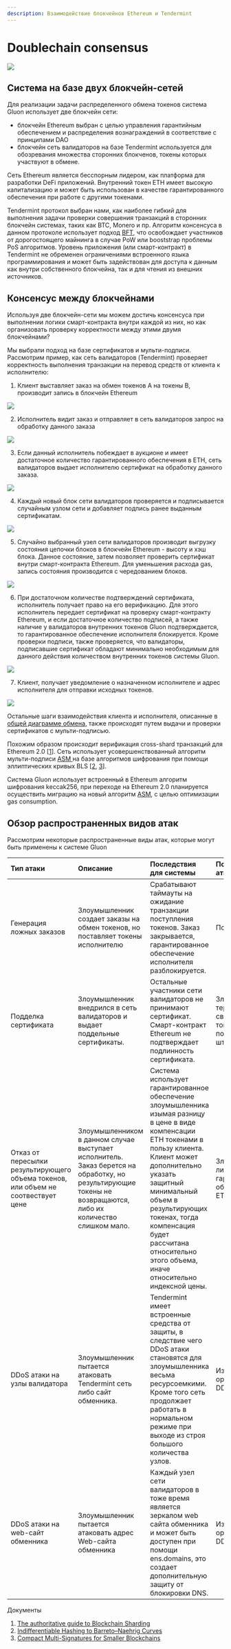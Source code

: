 ```yaml
---
description: Взаимодействие блокчейнов Ethereum и Tendermint
---
```


# Doublechain consensus



![](../.gitbook/assets/dc-overview.svg)

## Система на базе двух блокчейн-сетей

Для реализации задачи распределенного обмена токенов система Gluon использует две блокчейн сети:

* блокчейн Ethereum выбран с целью управления гарантийным обеспечением и распределения вознаграждений в соответствие с принципами DAO
* блокчейн сеть валидаторов на базе Tendermint используется для обозревания множества сторонних блокченов, токены которых участвуют в обмене.

Сеть Ethereum является бесспорным лидером, как платформа для разработки DeFi приложений. Внутренний токен ETH имеет высокую капитализацию и может быть использован в качестве гарантированного обеспечения при работе с другими токенами.

Tendermint протокол выбран нами, как наиболее гибкий для выполнения задачи проверки совершения транзакций в сторонних блокчейн системах, таких как BTC, Monero и пр. Алгоритм консенсуса в данном протоколе использует подход [BFT](https://arxiv.org/abs/1807.04938), что освобождает участников от дорогостоящего майнинга в случае PoW или booststrap проблемы PoS алгоритмов. Уровень приложения \(или смарт-контракт\) в Tendermint не обременен ограничениями встроенного языка программирования и может быть задействован для доступа к данным как внутри собственного блокчейна, так и для чтения из внешних источников.

## Консенсус между блокчейнами

Используя две блокчейн-сети мы можем достичь консенсуса при выполнении логики смарт-контракта внутри каждой из них, но как организовать проверку корректности между этими двумя блокчейнами?

Мы выбрали подход на базе сертификатов и мульти-подписи. Рассмотрим пример, как сеть валидаторов \(Tendermint\) проверяет корректность выполнения транзакции на перевод средств от клиента к исполнителю:

1. Клиент выставляет заказ на обмен токенов A на токены B, производит запись в блокчейн Ethereum

![](../.gitbook/assets/dc-overview-page-2-3.svg)

2. Исполнитель видит заказ и отправляет в сеть валидаторов запрос на обработку данного заказа

![](../.gitbook/assets/dc-overview-page-3.svg)

3. Если данный исполнитель побеждает в аукционе и имеет достаточное количество гарантированного обеспечения в ETH, сеть валидаторов выдает исполнителю сертификат на обработку данного заказа.

![](../.gitbook/assets/dc-overview-page-4.svg)

4. Каждый новый блок сети валидаторов проверяется и подписывается случайным узлом сети и добавляет подпись ранее выданным сертификатам.

![](../.gitbook/assets/dc-overview-page-5%20%281%29.svg)

5. Случайно выбранный узел сети валидаторов производит выгрузку состояния цепочки блоков в блокчейн Ethereum - высоту и хэш блока. Данное состояние, затем позволяет проверить сертификат внутри смарт-контракта Ethereum. Для уменьшения расхода gas, запись состояния производится с чередованием блоков.

![](../.gitbook/assets/dc-overview-page-5-1.svg)

6. При достаточном количестве подтверждений сертификата, исполнитель получает право на его верификацию. Для этого исполнитель передает сертификат на проверку смарт-контракту Ethereum, и если достаточное количество подписей, а также наличие у валидаторов внутренних токенов Gluon подтверждается, то гарантированное обеспечение исполнителя блокируется. Кроме проверки подписи, также проверяется, что валидаторы, подписавшие сертификат обладают минимально необходимым для данного действия количеством внутренних токенов системы Gluon.

![](../.gitbook/assets/dc-overview-page-5-4.svg)

7. Клиент, получает уведомление о назначенном исполнителе и адрес исполнителя для отправки исходных токенов.

![](../.gitbook/assets/dc-overview-page-6.svg)

Остальные шаги взаимодействия клиента и исполнителя, описанные в [общей диаграмме обмена](schemes.md#sequence-diagram), также происходят путем выдачи и проверки сертификатов с мульти-подписью.

Похожим образом происходит верификация cross-shard транзакций для Ethereum 2.0 \[[1](https://medium.com/nearprotocol/the-authoritative-guide-to-blockchain-sharding-part-1-1b53ed31e060)\]. Сеть использует усовершенствованный алгоритм мульти-подписи [ASM ](https://eprint.iacr.org/2018/483.pdf)на базе алгоритмов шифрования при помощи эллиптических кривых BLS \[[2](https://www.di.ens.fr/~fouque/pub/latincrypt12.pdf), [3](https://eprint.iacr.org/2018/483.pdf)\].

Система Gluon использует встроенный в Ethereum алгоритм шифрования keccak256, при переходе на Ethereum 2.0 планируется осуществить миграцию на новый алгоритм [ASM](https://eprint.iacr.org/2018/483.pdf), с целью оптимизации gas consumption.

## Обзор распространенных видов атак

Рассмотрим некоторые распространенные виды атак, которые могут быть применены к системе Gluon

| Тип атаки | Описание | Последствия для системы | Последствия для атакующего |
| :--- | :--- | :--- | :--- |
| Генерация ложных заказов | Злоумышленник создает заказы на обмен токенов, но поставляет токены исполнителю | Срабатывают таймауты на ожидание транзакции поступления токенов. Заказ закрывается, гарантированное обеспечение исполнителя разблокируется. | Потеря gas |
| Подделка сертификата | Злоумышленник внедрился в сеть валидаторов и выдает поддельные сертификаты. | Остальные участники сети валидаторов не принимают сертификат. Смарт-контракт Ethereum не подтверждает подлинность сертификата. | Злоумышленник теряет часть своих Gluon токенов в последствии штрафа [TCR](https://hackernoon.com/token-curated-registry-tcr-design-patterns-4de6d18efa15). |
| Отказ от пересылки результирующего объема токенов, или объем не соотвествует цене | Злоумышленником в данном случае выступает исполнитель. Заказ берется на обработку, но результирующие токены не возвращаются, либо их количество слишком мало. | Система использует гарантированное обеспечение злоумышленника изымая разницу в цене в виде компенсации ETH токенами в пользу клиента. Клиент может дополнительно указать защитный минимальный объем в результирующих токенах, тогда компенсация будет рассчитана относительно этого объема, иначе относительно индексной цены. | Злоумышленник лишается части гарантированного обеспечения в ETH. |
| DDoS атаки на узлы валидатора | Злоумышленник пытается атаковать Tendermint сеть либо сайт обменника. | Tendermint имеет встроенные средства от защиты, в следствие чего DDoS атаки становятся для злоумышленника весьма ресурсоемкими. Кроме того сеть продолжает работать в нормальном режиме при выходе из строя большого количества узлов. | Издержки на организацию DDoS атаки |
| DDoS атаки на web-сайт обменника | Злоумышленник пытается атаковать адрес Web-сайта обменника | Каждый узел сети валидаторов в тоже время является зеркалом web сайта обменника и может быть доступен при помощи ens.domains, это создает дополнительную защиту от блокировки DNS. | Издержки на организацию DDoS атаки |

Документы

1. [The authoritative guide to Blockchain Sharding](https://medium.com/nearprotocol/the-authoritative-guide-to-blockchain-sharding-part-1-1b53ed31e060)
2. [Indifferentiable Hashing to Barreto–Naehrig Curves](https://www.di.ens.fr/~fouque/pub/latincrypt12.pdf)
3. [Compact Multi-Signatures for Smaller Blockchains](https://eprint.iacr.org/2018/483.pdf)



